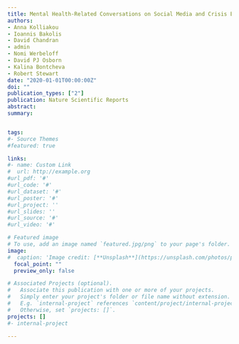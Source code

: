 ```yaml
---
title: Mental Health-Related Conversations on Social Media and Crisis Episodes: A Time-Series Regression Analysis
authors:
- Anna Kolliakou
- Ioannis Bakolis
- David Chandran
- admin
- Nomi Werbeloff
- David PJ Osborn
- Kalina Bontcheva
- Robert Stewart
date: "2020-01-01T00:00:00Z"
doi: ""
publication_types: ["2"]
publication: Nature Scientific Reports
abstract: 
summary: 


tags:
#- Source Themes
#featured: true

links:
#- name: Custom Link
#  url: http://example.org
#url_pdf: '#'
#url_code: '#'
#url_dataset: '#'
#url_poster: '#'
#url_project: ''
#url_slides: ''
#url_source: '#'
#url_video: '#'

# Featured image
# To use, add an image named `featured.jpg/png` to your page's folder. 
image:
#  caption: 'Image credit: [**Unsplash**](https://unsplash.com/photos/pLCdAaMFLTE)'
  focal_point: ""
  preview_only: false

# Associated Projects (optional).
#   Associate this publication with one or more of your projects.
#   Simply enter your project's folder or file name without extension.
#   E.g. `internal-project` references `content/project/internal-project/index.md`.
#   Otherwise, set `projects: []`.
projects: []
#- internal-project

---
```

